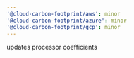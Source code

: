 ```yaml
---
'@cloud-carbon-footprint/aws': minor
'@cloud-carbon-footprint/azure': minor
'@cloud-carbon-footprint/gcp': minor
---
```


updates processor coefficients
